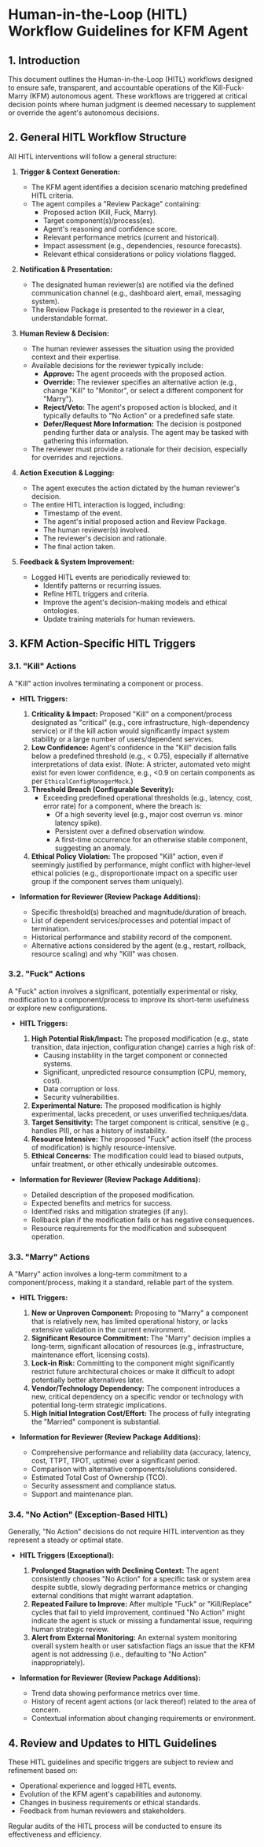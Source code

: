 # Human-in-the-Loop (HITL) Workflow Guidelines for KFM Agent

## 1. Introduction

This document outlines the Human-in-the-Loop (HITL) workflows designed to ensure safe, transparent, and accountable operations of the Kill-Fuck-Marry (KFM) autonomous agent. These workflows are triggered at critical decision points where human judgment is deemed necessary to supplement or override the agent\'s autonomous decisions.

## 2. General HITL Workflow Structure

All HITL interventions will follow a general structure:

1.  **Trigger & Context Generation:**
    *   The KFM agent identifies a decision scenario matching predefined HITL criteria.
    *   The agent compiles a "Review Package" containing:
        *   Proposed action (Kill, Fuck, Marry).
        *   Target component(s)/process(es).
        *   Agent\'s reasoning and confidence score.
        *   Relevant performance metrics (current and historical).
        *   Impact assessment (e.g., dependencies, resource forecasts).
        *   Relevant ethical considerations or policy violations flagged.

2.  **Notification & Presentation:**
    *   The designated human reviewer(s) are notified via the defined communication channel (e.g., dashboard alert, email, messaging system).
    *   The Review Package is presented to the reviewer in a clear, understandable format.

3.  **Human Review & Decision:**
    *   The human reviewer assesses the situation using the provided context and their expertise.
    *   Available decisions for the reviewer typically include:
        *   **Approve:** The agent proceeds with the proposed action.
        *   **Override:** The reviewer specifies an alternative action (e.g., change "Kill" to "Monitor", or select a different component for "Marry").
        *   **Reject/Veto:** The agent\'s proposed action is blocked, and it typically defaults to "No Action" or a predefined safe state.
        *   **Defer/Request More Information:** The decision is postponed pending further data or analysis. The agent may be tasked with gathering this information.
    *   The reviewer must provide a rationale for their decision, especially for overrides and rejections.

4.  **Action Execution & Logging:**
    *   The agent executes the action dictated by the human reviewer\'s decision.
    *   The entire HITL interaction is logged, including:
        *   Timestamp of the event.
        *   The agent\'s initial proposed action and Review Package.
        *   The human reviewer(s) involved.
        *   The reviewer\'s decision and rationale.
        *   The final action taken.

5.  **Feedback & System Improvement:**
    *   Logged HITL events are periodically reviewed to:
        *   Identify patterns or recurring issues.
        *   Refine HITL triggers and criteria.
        *   Improve the agent\'s decision-making models and ethical ontologies.
        *   Update training materials for human reviewers.

## 3. KFM Action-Specific HITL Triggers

### 3.1. "Kill" Actions

A "Kill" action involves terminating a component or process.

*   **HITL Triggers:**
    1.  **Criticality & Impact:** Proposed "Kill" on a component/process designated as "critical" (e.g., core infrastructure, high-dependency service) or if the kill action would significantly impact system stability or a large number of users/dependent services.
    2.  **Low Confidence:** Agent\'s confidence in the "Kill" decision falls below a predefined threshold (e.g., < 0.75), especially if alternative interpretations of data exist. (Note: A stricter, automated veto might exist for even lower confidence, e.g., <0.9 on certain components as per `EthicalConfigManagerMock`.)
    3.  **Threshold Breach (Configurable Severity):**
        *   Exceeding predefined operational thresholds (e.g., latency, cost, error rate) for a component, where the breach is:
            *   Of a high severity level (e.g., major cost overrun vs. minor latency spike).
            *   Persistent over a defined observation window.
            *   A first-time occurrence for an otherwise stable component, suggesting an anomaly.
    4.  **Ethical Policy Violation:** The proposed "Kill" action, even if seemingly justified by performance, might conflict with higher-level ethical policies (e.g., disproportionate impact on a specific user group if the component serves them uniquely).

*   **Information for Reviewer (Review Package Additions):**
    *   Specific threshold(s) breached and magnitude/duration of breach.
    *   List of dependent services/processes and potential impact of termination.
    *   Historical performance and stability record of the component.
    *   Alternative actions considered by the agent (e.g., restart, rollback, resource scaling) and why "Kill" was chosen.

### 3.2. "Fuck" Actions

A "Fuck" action involves a significant, potentially experimental or risky, modification to a component/process to improve its short-term usefulness or explore new configurations.

*   **HITL Triggers:**
    1.  **High Potential Risk/Impact:** The proposed modification (e.g., state transition, data injection, configuration change) carries a high risk of:
        *   Causing instability in the target component or connected systems.
        *   Significant, unpredicted resource consumption (CPU, memory, cost).
        *   Data corruption or loss.
        *   Security vulnerabilities.
    2.  **Experimental Nature:** The proposed modification is highly experimental, lacks precedent, or uses unverified techniques/data.
    3.  **Target Sensitivity:** The target component is critical, sensitive (e.g., handles PII), or has a history of instability.
    4.  **Resource Intensive:** The proposed "Fuck" action itself (the process of modification) is highly resource-intensive.
    5.  **Ethical Concerns:** The modification could lead to biased outputs, unfair treatment, or other ethically undesirable outcomes.

*   **Information for Reviewer (Review Package Additions):**
    *   Detailed description of the proposed modification.
    *   Expected benefits and metrics for success.
    *   Identified risks and mitigation strategies (if any).
    *   Rollback plan if the modification fails or has negative consequences.
    *   Resource requirements for the modification and subsequent operation.

### 3.3. "Marry" Actions

A "Marry" action involves a long-term commitment to a component/process, making it a standard, reliable part of the system.

*   **HITL Triggers:**
    1.  **New or Unproven Component:** Proposing to "Marry" a component that is relatively new, has limited operational history, or lacks extensive validation in the current environment.
    2.  **Significant Resource Commitment:** The "Marry" decision implies a long-term, significant allocation of resources (e.g., infrastructure, maintenance effort, licensing costs).
    3.  **Lock-in Risk:** Committing to the component might significantly restrict future architectural choices or make it difficult to adopt potentially better alternatives later.
    4.  **Vendor/Technology Dependency:** The component introduces a new, critical dependency on a specific vendor or technology with potential long-term strategic implications.
    5.  **High Initial Integration Cost/Effort:** The process of fully integrating the "Married" component is substantial.

*   **Information for Reviewer (Review Package Additions):**
    *   Comprehensive performance and reliability data (accuracy, latency, cost, TTPT, TPOT, uptime) over a significant period.
    *   Comparison with alternative components/solutions considered.
    *   Estimated Total Cost of Ownership (TCO).
    *   Security assessment and compliance status.
    *   Support and maintenance plan.

### 3.4. "No Action" (Exception-Based HITL)

Generally, "No Action" decisions do not require HITL intervention as they represent a steady or optimal state.

*   **HITL Triggers (Exceptional):**
    1.  **Prolonged Stagnation with Declining Context:** The agent consistently chooses "No Action" for a specific task or system area despite subtle, slowly degrading performance metrics or changing external conditions that might warrant adaptation.
    2.  **Repeated Failure to Improve:** After multiple "Fuck" or "Kill/Replace" cycles that fail to yield improvement, continued "No Action" might indicate the agent is stuck or missing a fundamental issue, requiring human strategic review.
    3.  **Alert from External Monitoring:** An external system monitoring overall system health or user satisfaction flags an issue that the KFM agent is not addressing (i.e., defaulting to "No Action" inappropriately).

*   **Information for Reviewer (Review Package Additions):**
    *   Trend data showing performance metrics over time.
    *   History of recent agent actions (or lack thereof) related to the area of concern.
    *   Contextual information about changing requirements or environment.

## 4. Review and Updates to HITL Guidelines

These HITL guidelines and specific triggers are subject to review and refinement based on:
*   Operational experience and logged HITL events.
*   Evolution of the KFM agent\'s capabilities and autonomy.
*   Changes in business requirements or ethical standards.
*   Feedback from human reviewers and stakeholders.

Regular audits of the HITL process will be conducted to ensure its effectiveness and efficiency. 